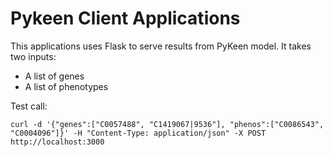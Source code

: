 # Pykeen Client Applications

This applications uses Flask to serve results from PyKeen model.
It takes two inputs:

* A list of genes
* A list of phenotypes

Test call:

```
curl -d '{"genes":["C0057488", "C1419067|9536"], "phenos":["C0086543", "C0004096"]}' -H "Content-Type: application/json" -X POST http://localhost:3000
```